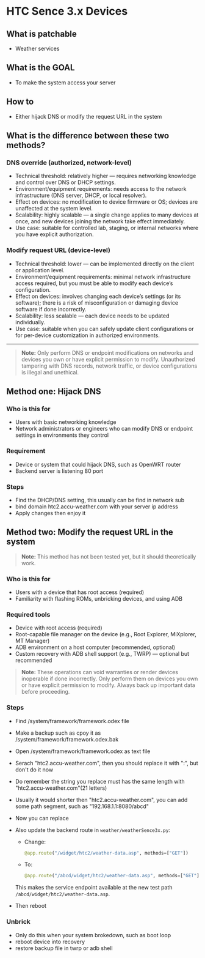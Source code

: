 # HTC Sence 3.x Devices

## What is patchable
- Weather services

## What is the GOAL
- To make the system access your server

## How to
- Either hijack DNS or modify the request URL in the system

## What is the difference between these two methods?

### DNS override (authorized, network-level)
- Technical threshold: relatively higher — requires networking knowledge and control over DNS or DHCP settings.  
- Environment/equipment requirements: needs access to the network infrastructure (DNS server, DHCP, or local resolver).  
- Effect on devices: no modification to device firmware or OS; devices are unaffected at the system level.  
- Scalability: highly scalable — a single change applies to many devices at once, and new devices joining the network take effect immediately.  
- Use case: suitable for controlled lab, staging, or internal networks where you have explicit authorization.

### Modify request URL (device-level)
- Technical threshold: lower — can be implemented directly on the client or application level.  
- Environment/equipment requirements: minimal network infrastructure access required, but you must be able to modify each device’s configuration.  
- Effect on devices: involves changing each device’s settings (or its software); there is a risk of misconfiguration or damaging device software if done incorrectly.  
- Scalability: less scalable — each device needs to be updated individually.  
- Use case: suitable when you can safely update client configurations or for per-device customization in authorized environments.

---

> **Note:** Only perform DNS or endpoint modifications on networks and devices you own or have explicit permission to modify. Unauthorized tampering with DNS records, network traffic, or device configurations is illegal and unethical.

## Method one: Hijack DNS

### Who is this for
- Users with basic networking knowledge
- Network administrators or engineers who can modify DNS or endpoint settings in environments they control

### Requirement
- Device or system that could hijack DNS, such as OpenWRT router
- Backend server is listening 80 port

### Steps
- Find the DHCP/DNS setting, this usually can be find in network sub
- bind domain htc2.accu-weather.com with your server ip address
- Apply changes then enjoy it

## Method two: Modify the request URL in the system

> **Note:** This method has not been tested yet, but it should theoretically work.

### Who is this for
- Users with a device that has root access (required)  
- Familiarity with flashing ROMs, unbricking devices, and using ADB

### Required tools
- Device with root access (required)  
- Root-capable file manager on the device (e.g., Root Explorer, MiXplorer, MT Manager)  
- ADB environment on a host computer (recommended, optional)  
- Custom recovery with ADB shell support (e.g., TWRP) — optional but recommended

> **Note:** These operations can void warranties or render devices inoperable if done incorrectly. Only perform them on devices you own or have explicit permission to modify. Always back up important data before proceeding.

### Steps
- Find /system/framework/framework.odex file
- Make a backup such as cpoy it as /system/framework/framework.odex.bak
- Open /system/framework/framework.odex as text file
- Serach "htc2.accu-weather.com", then you should replace it with "<your server address>:<port>", but don't do it now
- Do remember the string you replace must has the same length with "htc2.accu-weather.com"(21 letters)
- Usually it would shorter then "htc2.accu-weather.com", you can add some path segment, such as "192.168.1.1:8080/abcd"
- Now you can replace
- Also update the backend route in `weather/weatherSence3x.py`:
  - Change:
    ```py
    @app.route("/widget/htc2/weather-data.asp", methods=["GET"])
    ```
  - To:
    ```py
    @app.route("/abcd/widget/htc2/weather-data.asp", methods=["GET"])
    ```

  This makes the service endpoint available at the new test path `/abcd/widget/htc2/weather-data.asp`.
- Then reboot

### Unbrick
- Only do this when your system brokedown, such as boot loop
- reboot device into recovery
- restore backup file in twrp or adb shell
